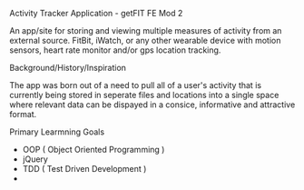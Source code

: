 Activity Tracker Application - getFIT FE Mod 2

An app/site for storing and viewing multiple measures of activity from an external source. FitBit, iWatch, or any
other wearable device with motion sensors, heart rate monitor and/or gps location tracking.

Background/History/Inspiration

The app was born out of a need to pull all of a user's activity that is currently being stored in seperate files and 
locations into a single space where relevant data can be dispayed in a consice, informative and attractive format.

Primary Learmning Goals
 - OOP ( Object Oriented Programming )
 - jQuery
 - TDD ( Test Driven Development )
 - 


